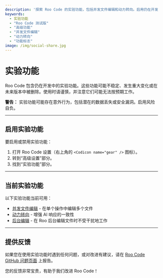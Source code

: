 ```yaml
---
description: '探索 Roo Code 的实验功能，包括并发文件编辑和动力转向。启用仍在开发中的高级功能。'
keywords:
  - 实验功能
  - "Roo Code 测试版"
  - "高级功能"
  - "并发文件编辑"
  - "动力转向"
  - "功能标志"
image: /img/social-share.jpg
---
```


# 实验功能

Roo Code 包含仍在开发中的实验功能。这些功能可能不稳定、发生重大变化或在未来版本中被删除。使用时请谨慎，并注意它们可能无法按预期工作。

**警告：** 实验功能可能存在意外行为，包括潜在的数据丢失或安全漏洞。启用风险自负。

---

## 启用实验功能

要启用或禁用实验功能：

1.  打开 Roo Code 设置（右上角的 `<Codicon name="gear" />` 图标）。
2.  转到“高级设置”部分。
3.  找到“实验功能”部分。

---

## 当前实验功能

以下实验功能当前可用：

- [并发文件编辑](/features/experimental/concurrent-file-edits) - 在单个操作中编辑多个文件
- [动力转向](/features/experimental/power-steering) - 增强 AI 响应的一致性
- [后台编辑](/features/experimental/background-editing) - 在 Roo 后台编辑文件时不受干扰地工作

---

## 提供反馈

如果您在使用实验功能时遇到任何问题，或对改进有建议，请在 [Roo Code GitHub 问题页面](https://github.com/RooCodeInc/Roo-Code/issues) 上报告。

您的反馈非常宝贵，有助于我们改进 Roo Code！
